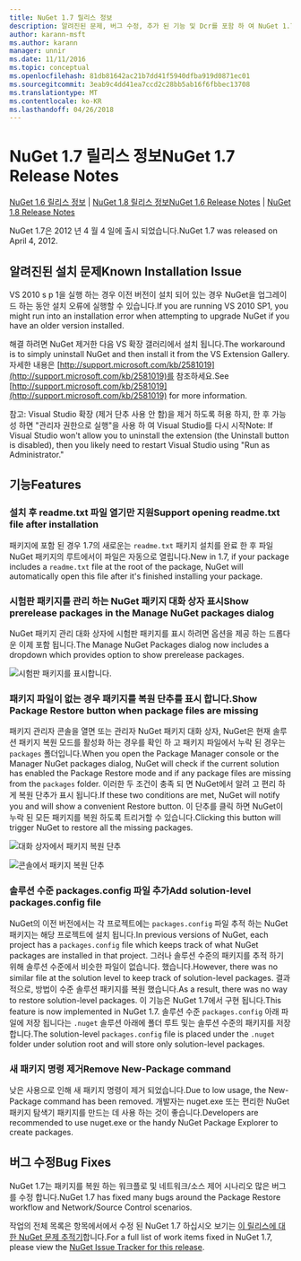 ```yaml
---
title: NuGet 1.7 릴리스 정보
description: 알려진된 문제, 버그 수정, 추가 된 기능 및 Dcr를 포함 하 여 NuGet 1.7에 대 한 릴리스 정보입니다.
author: karann-msft
ms.author: karann
manager: unnir
ms.date: 11/11/2016
ms.topic: conceptual
ms.openlocfilehash: 81db81642ac21b7dd41f5940dfba919d0871ec01
ms.sourcegitcommit: 3eab9c4dd41ea7ccd2c28bb5ab16f6fbbec13708
ms.translationtype: MT
ms.contentlocale: ko-KR
ms.lasthandoff: 04/26/2018
---
```

# <a name="nuget-17-release-notes"></a><span data-ttu-id="68d84-103">NuGet 1.7 릴리스 정보</span><span class="sxs-lookup"><span data-stu-id="68d84-103">NuGet 1.7 Release Notes</span></span>

<span data-ttu-id="68d84-104">[NuGet 1.6 릴리스 정보](../release-notes/nuget-1.6.md) | [NuGet 1.8 릴리스 정보](../release-notes/nuget-1.8.md)</span><span class="sxs-lookup"><span data-stu-id="68d84-104">[NuGet 1.6 Release Notes](../release-notes/nuget-1.6.md) | [NuGet 1.8 Release Notes](../release-notes/nuget-1.8.md)</span></span>

<span data-ttu-id="68d84-105">NuGet 1.7은 2012 년 4 월 4 일에 출시 되었습니다.</span><span class="sxs-lookup"><span data-stu-id="68d84-105">NuGet 1.7 was released on April 4, 2012.</span></span>

## <a name="known-installation-issue"></a><span data-ttu-id="68d84-106">알려진된 설치 문제</span><span class="sxs-lookup"><span data-stu-id="68d84-106">Known Installation Issue</span></span>
<span data-ttu-id="68d84-107">VS 2010 s p 1을 실행 하는 경우 이전 버전이 설치 되어 있는 경우 NuGet을 업그레이드 하는 동안 설치 오류에 실행할 수 있습니다.</span><span class="sxs-lookup"><span data-stu-id="68d84-107">If you are running VS 2010 SP1, you might run into an installation error when attempting to upgrade NuGet if you have an older version installed.</span></span>

<span data-ttu-id="68d84-108">해결 하려면 NuGet 제거한 다음 VS 확장 갤러리에서 설치 됩니다.</span><span class="sxs-lookup"><span data-stu-id="68d84-108">The workaround is to simply uninstall NuGet and then install it from the VS Extension Gallery.</span></span>  <span data-ttu-id="68d84-109">자세한 내용은 [http://support.microsoft.com/kb/2581019](http://support.microsoft.com/kb/2581019)를 참조하세요.</span><span class="sxs-lookup"><span data-stu-id="68d84-109">See [http://support.microsoft.com/kb/2581019](http://support.microsoft.com/kb/2581019) for more information.</span></span>

<span data-ttu-id="68d84-110">참고: Visual Studio 확장 (제거 단추 사용 안 함)을 제거 하도록 허용 하지, 한 후 가능성 하면 "관리자 권한으로 실행"을 사용 하 여 Visual Studio를 다시 시작</span><span class="sxs-lookup"><span data-stu-id="68d84-110">Note: If Visual Studio won't allow you to uninstall the extension (the Uninstall button is disabled), then you likely need to restart Visual Studio using "Run as Administrator."</span></span>

## <a name="features"></a><span data-ttu-id="68d84-111">기능</span><span class="sxs-lookup"><span data-stu-id="68d84-111">Features</span></span>

### <a name="support-opening-readmetxt-file-after-installation"></a><span data-ttu-id="68d84-112">설치 후 readme.txt 파일 열기만 지원</span><span class="sxs-lookup"><span data-stu-id="68d84-112">Support opening readme.txt file after installation</span></span>
<span data-ttu-id="68d84-113">패키지에 포함 된 경우 1.7의 새로운는 `readme.txt` 패키지 설치를 완료 한 후 파일 NuGet 패키지의 루트에서이 파일은 자동으로 열립니다.</span><span class="sxs-lookup"><span data-stu-id="68d84-113">New in 1.7, if your package includes a `readme.txt` file at the root of the package, NuGet will automatically open this file after it's finished installing your package.</span></span>

### <a name="show-prerelease-packages-in-the-manage-nuget-packages-dialog"></a><span data-ttu-id="68d84-114">시험판 패키지를 관리 하는 NuGet 패키지 대화 상자 표시</span><span class="sxs-lookup"><span data-stu-id="68d84-114">Show prerelease packages in the Manage NuGet packages dialog</span></span>
<span data-ttu-id="68d84-115">NuGet 패키지 관리 대화 상자에 시험판 패키지를 표시 하려면 옵션을 제공 하는 드롭다운 이제 포함 됩니다.</span><span class="sxs-lookup"><span data-stu-id="68d84-115">The Manage NuGet Packages dialog now includes a dropdown which provides option to show prerelease packages.</span></span>

![시험판 패키지를 표시합니다.](./media/prerelease-dropdown.png)

### <a name="show-package-restore-button-when-package-files-are-missing"></a><span data-ttu-id="68d84-117">패키지 파일이 없는 경우 패키지를 복원 단추를 표시 합니다.</span><span class="sxs-lookup"><span data-stu-id="68d84-117">Show Package Restore button when package files are missing</span></span>
<span data-ttu-id="68d84-118">패키지 관리자 콘솔을 열면 또는 관리자 NuGet 패키지 대화 상자, NuGet은 현재 솔루션 패키지 복원 모드를 활성화 하는 경우를 확인 하 고 패키지 파일에서 누락 된 경우는 `packages` 폴더입니다.</span><span class="sxs-lookup"><span data-stu-id="68d84-118">When you open the Package Manager console or the Manager NuGet packages dialog, NuGet will check if the current solution has enabled the Package Restore mode and if any package files are missing from the `packages` folder.</span></span> <span data-ttu-id="68d84-119">이러한 두 조건이 충족 되 면 NuGet에서 알려 고 편리 하 게 복원 단추가 표시 됩니다.</span><span class="sxs-lookup"><span data-stu-id="68d84-119">If these two conditions are met, NuGet will notify you and will show a convenient Restore button.</span></span> <span data-ttu-id="68d84-120">이 단추를 클릭 하면 NuGet이 누락 된 모든 패키지를 복원 하도록 트리거할 수 있습니다.</span><span class="sxs-lookup"><span data-stu-id="68d84-120">Clicking this button will trigger NuGet to restore all the missing packages.</span></span>

![대화 상자에서 패키지 복원 단추](./media/packagerestore-dialog.png)

![콘솔에서 패키지 복원 단추](./media/packagerestore-console.png)

### <a name="add-solution-level-packagesconfig-file"></a><span data-ttu-id="68d84-123">솔루션 수준 packages.config 파일 추가</span><span class="sxs-lookup"><span data-stu-id="68d84-123">Add solution-level packages.config file</span></span>
<span data-ttu-id="68d84-124">NuGet의 이전 버전에서는 각 프로젝트에는 `packages.config` 파일 추적 하는 NuGet 패키지는 해당 프로젝트에 설치 됩니다.</span><span class="sxs-lookup"><span data-stu-id="68d84-124">In previous versions of NuGet, each project has a `packages.config` file which keeps track of what NuGet packages are installed in that project.</span></span> <span data-ttu-id="68d84-125">그러나 솔루션 수준의 패키지를 추적 하기 위해 솔루션 수준에서 비슷한 파일이 없습니다. 했습니다.</span><span class="sxs-lookup"><span data-stu-id="68d84-125">However, there was no similar file at the solution level to keep track of solution-level packages.</span></span> <span data-ttu-id="68d84-126">결과적으로, 방법이 수준 솔루션 패키지를 복원 했습니다.</span><span class="sxs-lookup"><span data-stu-id="68d84-126">As a result, there was no way to restore solution-level packages.</span></span>
<span data-ttu-id="68d84-127">이 기능은 NuGet 1.7에서 구현 됩니다.</span><span class="sxs-lookup"><span data-stu-id="68d84-127">This feature is now implemented in NuGet 1.7.</span></span> <span data-ttu-id="68d84-128">솔루션 수준 `packages.config` 아래 파일에 저장 됩니다는 `.nuget` 솔루션 아래에 폴더 루트 및는 솔루션 수준의 패키지를 저장 합니다.</span><span class="sxs-lookup"><span data-stu-id="68d84-128">The solution-level `packages.config` file is placed under the `.nuget` folder under solution root and will store only solution-level packages.</span></span>

### <a name="remove-new-package-command"></a><span data-ttu-id="68d84-129">새 패키지 명령 제거</span><span class="sxs-lookup"><span data-stu-id="68d84-129">Remove New-Package command</span></span>
<span data-ttu-id="68d84-130">낮은 사용으로 인해 새 패키지 명령이 제거 되었습니다.</span><span class="sxs-lookup"><span data-stu-id="68d84-130">Due to low usage, the New-Package command has been removed.</span></span> <span data-ttu-id="68d84-131">개발자는 nuget.exe 또는 편리한 NuGet 패키지 탐색기 패키지를 만드는 데 사용 하는 것이 좋습니다.</span><span class="sxs-lookup"><span data-stu-id="68d84-131">Developers are recommended to use nuget.exe or the handy NuGet Package Explorer to create packages.</span></span>

## <a name="bug-fixes"></a><span data-ttu-id="68d84-132">버그 수정</span><span class="sxs-lookup"><span data-stu-id="68d84-132">Bug Fixes</span></span>
<span data-ttu-id="68d84-133">NuGet 1.7는 패키지를 복원 하는 워크플로 및 네트워크/소스 제어 시나리오 많은 버그를 수정 합니다.</span><span class="sxs-lookup"><span data-stu-id="68d84-133">NuGet 1.7 has fixed many bugs around the Package Restore workflow and Network/Source Control scenarios.</span></span>

<span data-ttu-id="68d84-134">작업의 전체 목록은 항목에서에서 수정 된 NuGet 1.7 하십시오 보기는 [이 릴리스에 대 한 NuGet 문제 추적기](http://nuget.codeplex.com/workitem/list/advanced?keyword=&status=Closed&type=All&priority=All&release=NuGet%201.7&assignedTo=All&component=All&sortField=Votes&sortDirection=Descending&page=0)합니다.</span><span class="sxs-lookup"><span data-stu-id="68d84-134">For a full list of work items fixed in NuGet 1.7, please view the [NuGet Issue Tracker for this release](http://nuget.codeplex.com/workitem/list/advanced?keyword=&status=Closed&type=All&priority=All&release=NuGet%201.7&assignedTo=All&component=All&sortField=Votes&sortDirection=Descending&page=0).</span></span>
